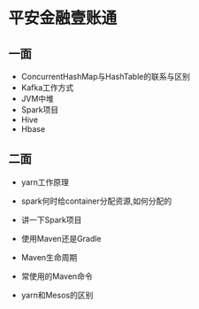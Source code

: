 # 平安金融壹账通

## 一面

* ConcurrentHashMap与HashTable的联系与区别
* Kafka工作方式
* JVM中堆
* Spark项目
* Hive
* Hbase

## 二面

* yarn工作原理

* spark何时给container分配资源,如何分配的

* 讲一下Spark项目

* 使用Maven还是Gradle

* Maven生命周期

* 常使用的Maven命令

* yarn和Mesos的区别

  